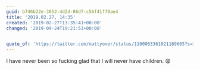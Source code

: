 ```yaml
---
guid: b746b22e-3052-4d2d-86d7-c56f41ff0ae4
title: '2019.02.27, 14:35'
created: '2019-02-27T13:35:41+00:00'
changed: '2019-09-24T19:21:53+00:00'


quote_of: 'https://twitter.com/nattyover/status/1100063361021169665?s=19'
---
```


I have never been so fucking glad that I will never have children. 😧
